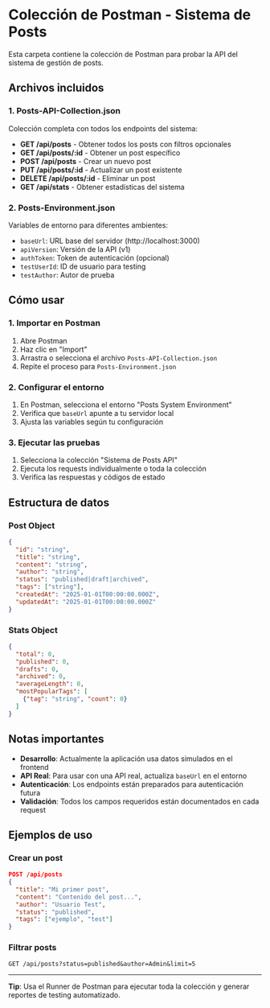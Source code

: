 # Colección de Postman - Sistema de Posts

Esta carpeta contiene la colección de Postman para probar la API del sistema de gestión de posts.

## Archivos incluidos

### 1. Posts-API-Collection.json
Colección completa con todos los endpoints del sistema:
- **GET /api/posts** - Obtener todos los posts con filtros opcionales
- **GET /api/posts/:id** - Obtener un post específico
- **POST /api/posts** - Crear un nuevo post
- **PUT /api/posts/:id** - Actualizar un post existente
- **DELETE /api/posts/:id** - Eliminar un post
- **GET /api/stats** - Obtener estadísticas del sistema

### 2. Posts-Environment.json
Variables de entorno para diferentes ambientes:
- `baseUrl`: URL base del servidor (http://localhost:3000)
- `apiVersion`: Versión de la API (v1)
- `authToken`: Token de autenticación (opcional)
- `testUserId`: ID de usuario para testing
- `testAuthor`: Autor de prueba

## Cómo usar

### 1. Importar en Postman
1. Abre Postman
2. Haz clic en "Import" 
3. Arrastra o selecciona el archivo `Posts-API-Collection.json`
4. Repite el proceso para `Posts-Environment.json`

### 2. Configurar el entorno
1. En Postman, selecciona el entorno "Posts System Environment"
2. Verifica que `baseUrl` apunte a tu servidor local
3. Ajusta las variables según tu configuración

### 3. Ejecutar las pruebas
1. Selecciona la colección "Sistema de Posts API"
2. Ejecuta los requests individualmente o toda la colección
3. Verifica las respuestas y códigos de estado

## Estructura de datos

### Post Object
```json
{
  "id": "string",
  "title": "string",
  "content": "string", 
  "author": "string",
  "status": "published|draft|archived",
  "tags": ["string"],
  "createdAt": "2025-01-01T00:00:00.000Z",
  "updatedAt": "2025-01-01T00:00:00.000Z"
}
```

### Stats Object
```json
{
  "total": 0,
  "published": 0,
  "drafts": 0,
  "archived": 0,
  "averageLength": 0,
  "mostPopularTags": [
    {"tag": "string", "count": 0}
  ]
}
```

## Notas importantes

- **Desarrollo**: Actualmente la aplicación usa datos simulados en el frontend
- **API Real**: Para usar con una API real, actualiza `baseUrl` en el entorno
- **Autenticación**: Los endpoints están preparados para autenticación futura
- **Validación**: Todos los campos requeridos están documentados en cada request

## Ejemplos de uso

### Crear un post
```json
POST /api/posts
{
  "title": "Mi primer post",
  "content": "Contenido del post...",
  "author": "Usuario Test",
  "status": "published",
  "tags": ["ejemplo", "test"]
}
```

### Filtrar posts
```
GET /api/posts?status=published&author=Admin&limit=5
```

---

**Tip**: Usa el Runner de Postman para ejecutar toda la colección y generar reportes de testing automatizado.
